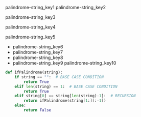 palindrome-string_key1
palindrome-string_key2


palindrome-string_key3


palindrome-string_key4


palindrome-string_key5
- palindrome-string_key6
- palindrome-string_key7
- palindrome-string_key8
- palindrome-string_key9
palindrome-string_key10
```python
def ifPalindrome(string):
    if string == "":  # BASE CASE CONDITION
        return True
    elif len(string) == 1:  # BASE CASE CONDITION
        return True
    elif string[0] == string[len(string)-1]:  # RECURSION
        return ifPalindrome(string[1:][:-1])
    else:
        return False
```
